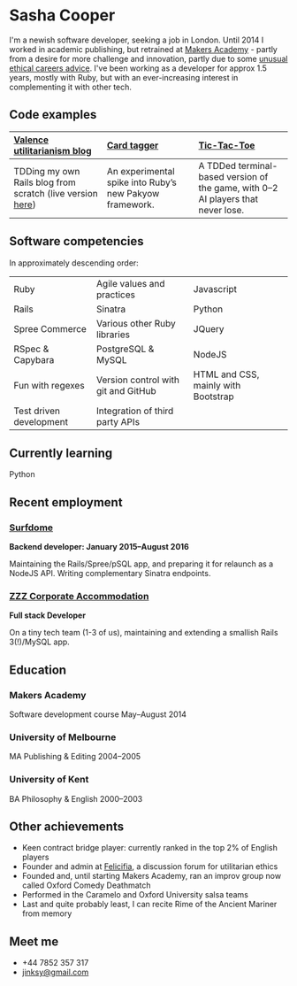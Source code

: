 Sasha Cooper
==

I'm a newish software developer, seeking a job in London. Until 2014 I worked in academic publishing, but retrained at [Makers Academy](http://www.makersacademy.com/) - partly from a desire for more challenge and innovation, partly due to some [unusual ethical careers advice](https://80000hours.org/articles/earning-to-give/). I've been working as a developer for approx 1.5 years, mostly with Ruby, but with an ever-increasing interest in complementing it with other tech. 

Code examples
--

| [Valence utilitarianism blog](https://github.com/Arepo/rails-blog) | [Card tagger](https://github.com/Arepo/card-tagger) | [Tic-Tac-Toe](https://github.com/Arepo/tictactoe) |
|:--------- |:----------- |:---------------- |
| TDDing my own Rails blog from scratch (live version [here](https://fathomless-meadow-92606.herokuapp.com/))  | An experimental spike into Ruby’s new Pakyow framework. | A TDDed terminal-based version of the game, with 0–2 AI players that never lose. |

Software competencies
--

In approximately descending order:

<table>
  <tr>
    <td>Ruby</td>
    <td>Agile values and practices</td>
    <td>Javascript</td>
  </tr>
  <tr>
    <td>Rails</td>
    <td>Sinatra</td>
    <td>Python</td>
  </tr>
  <tr>
    <td>Spree Commerce</td>
    <td>Various other Ruby libraries</td>
    <td>JQuery</td>
  </tr>
  <tr>
    <td>RSpec & Capybara</td>
    <td>PostgreSQL & MySQL</td>
    <td>NodeJS</td>
  </tr>
  <tr>
    <td>Fun with regexes </td>
    <td>Version control with git and GitHub</td>
    <td>HTML and CSS, mainly with Bootstrap</td>
  </tr>
  <tr>
    <td>Test driven development</td>
    <td>Integration of third party APIs</td>
  </tr>
</table>


Currently learning
--

Python

Recent employment
--

### [Surfdome](https://www.surfdome.com/)

**Backend developer: January 2015–August 2016**

Maintaining the Rails/Spree/pSQL app, and preparing it for relaunch as a NodeJS API. Writing complementary Sinatra endpoints.

### [ZZZ Corporate Accommodation](https://www.zzz.co.uk/) 

**Full stack Developer**

On a tiny tech team (1-3 of us), maintaining and extending a smallish Rails 3(!)/MySQL app.

Education
--

### Makers Academy
Software development course	  May–August 2014

### University of Melbourne
MA Publishing & Editing         2004–2005

### University of Kent
BA Philosophy & English	        2000–2003


Other achievements
--

 * Keen contract bridge player: currently ranked in the top 2% of English players
 * Founder and admin at [Felicifia](http://felicifia.org/), a discussion forum for utilitarian ethics
 * Founded and, until starting Makers Academy, ran an improv group now called Oxford Comedy Deathmatch
 * Performed in the Caramelo and Oxford University salsa teams
 * Last and quite probably least, I can recite Rime of the Ancient Mariner from memory

Meet me
--

 * +44 7852 357 317
 * jinksy@gmail.com
